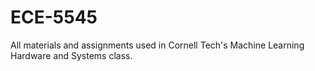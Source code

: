 # ECE-5545
All materials and assignments used in Cornell Tech's Machine Learning Hardware and Systems class.

